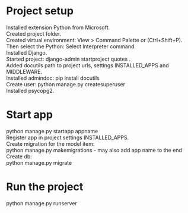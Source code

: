 # Project setup
Installed extension Python from Microsoft.  
Created project folder.  
Created virtual environment: View > Command Palette or (Ctrl+Shift+P). Then select the Python: Select Interpreter command.  
Installed Django.  
Started project: django-admin startproject quotes .  
Added docutils path to project urls, settings INSTALLED_APPS and MIDDLEWARE.  
Installed admindoc: pip install docutils  
Create user: python manage.py createsuperuser  
Installed psycopg2.  

# Start app  
python manage.py startapp appname  
Register app in project settings INSTALLED_APPS.  
Create migration for the model item:  
python manage.py makemigrations    - may also add app name to the end
Create db:  
python manage.py migrate

# Run the project  
python manage.py runserver